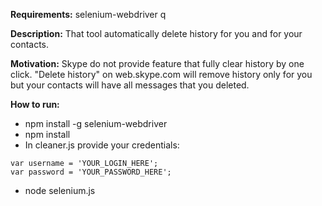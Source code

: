 **Requirements:** 
selenium-webdriver
q

**Description:**
That tool automatically delete history for you and for your contacts. 

**Motivation:**
Skype do not provide feature that fully clear history by one click. "Delete history" on web.skype.com will remove history only for you but your contacts will have all messages that you deleted.

**How to run:**

* npm install -g selenium-webdriver
* npm install 
* In cleaner.js provide your credentials:
```
var username = 'YOUR_LOGIN_HERE';
var password = 'YOUR_PASSWORD_HERE';
```
* node selenium.js
